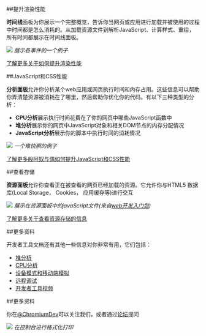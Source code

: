 ##提升渲染性能

**时间线**面板为你展示一个完整概览，告诉你当网页或应用进行加载并被使用的过程中时间都是怎么消耗的。从加载资源文件到解析JavaScript、计算样式、重绘，所有时间都展示在时间线面板。

![](https://developer.chrome.com/devtools/devtools/images/timeline-panel.png)
*展示各事件的一个例子*

[了解更多关于如何提升渲染性能](https://developer.chrome.com/devtools/devtools/docs/timeline)

##JavaScript和CSS性能

**分析面板**允许你分析某个web应用或网页执行时间和内存占用。这些信息可以帮助你弄清楚资源被消耗在了哪里，然后帮助你优化你的代码。有以下三种类型的分析：

- **CPU分析**展示执行时间花费在了你的网页中哪些JavaScript函数中
- **堆分析**展示你的网页中JavaScript对象和相关DOM节点的内存分配情况
- **JavaScript分析**展示你的脚本中执行时间的消耗情况

![](https://developer.chrome.com/devtools/devtools/images/profiles-panel.png)
*一个堆快照的例子*

[了解更多股阿奴与偶如何提升JavaScript和CSS性能](https://developer.chrome.com/devtools/devtools/docs/profiles)

##查看存储

**资源面板**允许你查看正在被查看的网页已经加载的资源。它允许你与HTML5 数据库(Local Storage， Cookies， 应用缓存等)进行交互

![](https://developer.chrome.com/devtools/devtools/images/resources-panel.png)
*展示在资源面板中的javaScript文件(来自[web开发入门包](https://developers.google.com/web/starter-kit/))*

[了解更多关于查看资源存储的信息](https://developer.chrome.com/devtools/devtools/docs/resource-panel)

##更多资料

开发者工具文档还有其他一些信息对你非常有用，它们包括：

- [堆分析](https://developer.chrome.com/devtools/devtools/docs/heap-profiling)
- [CPU分析](https://developer.chrome.com/devtools/devtools/docs/cpu-profiling)
- [设备模式和移动端模拟](https://developer.chrome.com/devtools/devtools/docs/device-mode)
- [远程调试](https://developer.chrome.com/devtools/devtools/docs/remote-debugging)
- [开发者工具视频](https://developer.chrome.com/devtools/devtools/docs/videos)

##更多资料

你在[@ChromiumDev](http://twitter.com/ChromiumDev)可以关注我们，或者通过[论坛](https://groups.google.com/forum/?fromgroups#!forum/google-chrome-developer-tools)提问

![](https://developer.chrome.com/devtools/devtools/images/image13.png)
*在控制台进行格式化打印*
